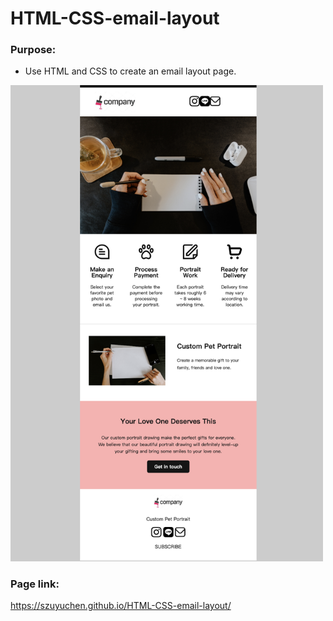 # HTML-CSS-email-layout

### Purpose: 

- Use HTML and CSS to create an email layout page.

<img src="https://github.com/szuyuchen/HTML-CSS-email-layout/blob/main/sample-img.png?raw=true" width=500>

### Page link:

https://szuyuchen.github.io/HTML-CSS-email-layout/

